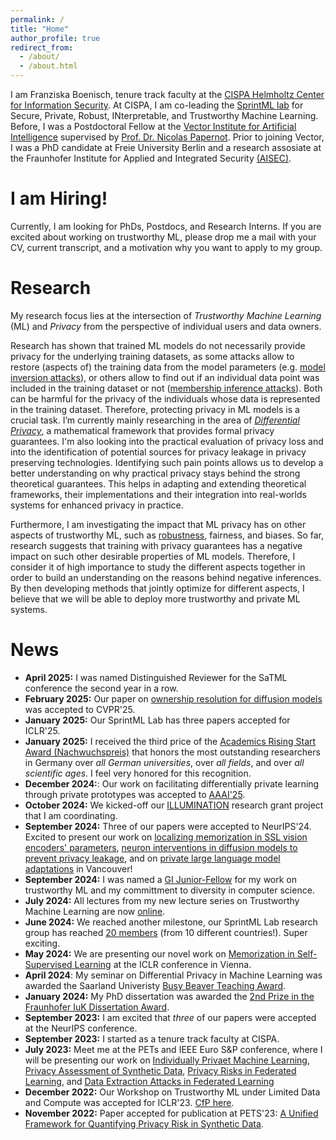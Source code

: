 ```yaml
---
permalink: /
title: "Home"
author_profile: true
redirect_from: 
  - /about/
  - /about.html
---
```


I am Franziska Boenisch, tenure track faculty at the [CISPA Helmholtz Center for Information Security](https://cispa.de/en).
At CISPA, I am co-leading the [SprintML lab](https://sprintml.com/) for Secure, Private, Robust, INterpretable, and Trustworthy Machine Learning.
Before, I was a Postdoctoral Fellow at the [Vector Institute for Artificial Intelligence](https://vectorinstitute.ai/) supervised by [Prof. Dr. Nicolas Papernot](https://www.papernot.fr/). Prior to joining Vector, I was a PhD candidate at Freie University Berlin and a research assosiate at the Fraunhofer Institute for Applied and Integrated Security [(AISEC)](https://www.aisec.fraunhofer.de/en.html).

# I am Hiring!
Currently, I am looking for PhDs, Postdocs, and Research Interns. If you are excited about working on trustworthy ML, please drop me a mail with your CV, current transcript, and a motivation why you want to apply to my group. 

# Research
My research focus lies at the intersection of *Trustworthy Machine Learning* (ML) and *Privacy* from the perspective of individual users and data owners. 

Research has shown that trained ML models do not necessarily provide privacy for the underlying training datasets, as some attacks allow to restore (aspects of) the training data from the model parameters (e.g. [model inversion attacks](/posts/2020/12/model-inversion/)), or others allow to find out if an individual data point was included in the training dataset or not ([membership inference attacks](/posts/2021/01/membership-inference/)). Both can be harmful for the privacy of the individuals whose data is represented in the training dataset.
Therefore, protecting privacy in ML models is a crucial task. I’m currently mainly researching in the area of [*Differential Privacy*](/posts/2021/03/differential-privacy/), a mathematical framework that provides formal privacy guarantees. I'm also looking into the practical evaluation of privacy loss and into the identification of potential sources for privacy leakage in privacy preserving technologies. Identifying such pain points allows us to develop a better understanding on why practical privacy stays behind the strong theoretical guarantees. This helps in adapting and extending theoretical frameworks, their implementations and their integration into real-worlds systems for enhanced privacy in practice.

Furthermore, I am investigating the impact that ML privacy has on other aspects of trustworthy ML, such as [robustness](https://arxiv.org/pdf/2105.07985.pdf), fairness, and biases.
So far, research suggests that training with privacy guarantees has a negative impact on such other desirable properties of ML models.
Therefore, I consider it of high importance to study the different aspects together in order to build an understanding on the reasons behind negative inferences.
By then developing methods that jointly optimize for different aspects, I believe that we will be able to deploy more trustworthy and private ML systems.





# News
- **April 2025:** I was named Distinguished Reviewer for the SaTML conference the second year in a row.
- **February 2025:** Our paper on [ownership resolution for diffusion models](https://arxiv.org/pdf/2411.12858) was accepted to CVPR'25.
- **January 2025:** Our SprintML Lab has three papers accepted for ICLR'25.
- **January 2025:** I received the third price of the [Academics Rising Start Award (Nachwuchspreis)](https://www.academics.de/services/nachwuchspreis-nachwuchswissenschaftler-des-jahres) that honors the most outstanding researchers in Germany over *all German universities*, over *all fields*, and over *all scientific ages*. I feel very honored for this recognition.
- **December 2024:**: Our work on facilitating differentially private learning through private prototypes was accepted to [AAAI'25](https://arxiv.org/abs/2406.08039).
- **October 2024:** We kicked-off our [ILLUMINATION](https://cispa.de/illumination-kickoff) research grant project that I am coordinating. 
- **September 2024:** Three of our papers were accepted to NeurIPS'24. Excited to present our work on [localizing memorization in SSL vision encoders' parameters](https://arxiv.org/pdf/2409.19069), [neuron interventions in diffusion models to prevent privacy leakage](https://openreview.net/pdf?id=5wOrSneuwe), and on [private large language model adaptations](https://openreview.net/pdf?id=uGml3wUL8s) in Vancouver! 
- **September 2024:** I was named a [GI Junior-Fellow](https://gi.de/meldung/ki-medizin-recht-diversitaet-gi-vier-informatik-talente-zu-junior-fellows) for my work on trustworthy ML and my committment to diversity in computer science.
- **July 2024:** All lectures from my new lecture series on Trustworthy Machine Learning are now [online](https://www.youtube.com/watch?v=plya81v-ZQo&list=PLNfU-a7sxIwvS7dhnOPdFtvhdNcrnufEW&pp=iAQB).
- **June 2024:** We reached another milestone, our SprintML Lab research group has reached [20 members](https://sprintml.com/team/) (from 10 different countries!). Super exciting.
- **May 2024:** We are presenting our novel work on [Memorization in Self-Supervised Learning](https://arxiv.org/pdf/2401.12233) at the ICLR conference in Vienna.
- **April 2024**: My seminar on Differential Privacy in Machine Learning was awarded the Saarland Univeristy [Busy Beaver Teaching Award](https://cispa.de/en/busy-beaver-awards).
- **January 2024:** My PhD dissertation was awarded the [2nd Prize in the Fraunhofer IuK Dissertation Award](https://www.iuk.fraunhofer.de/de/news-web/2024/ict-winners-2023.html).
- **September 2023:** I am excited that *three* of our papers were accepted at the NeurIPS conference.
- **September 2023:** I started as a tenure track faculty at CISPA.
- **July 2023:** Meet me at the PETs and IEEE Euro S&P conference, where I will be presenting our work on [Individually Privaet Machine Learning](https://www.petsymposium.org/2023/files/papers/issue1/popets-2023-0010.pdf), [Privacy Assessment of Synthetic Data](https://www.petsymposium.org/2023/files/papers/issue2/popets-2023-0055.pdf), [Privacy Risks in Federated Learning](https://arxiv.org/pdf/2112.02918.pdf?trk=article-ssr-frontend-pulse_x-social-details_comments-action_comment-text), and [Data Extraction Attacks in Federated Learning](https://arxiv.org/pdf/2301.04017.pdf)
- **December 2022:**  Our Workshop on Trustworthy ML under Limited Data and Compute was accepted for ICLR'23. [CfP here](https://sites.google.com/view/trustml-unlimited/home?authuser=0).
- **November 2022:**  Paper accepted for publication at PETS'23: [A Unified Framework for Quantifying Privacy Risk in Synthetic Data](https://arxiv.org/pdf/2211.10459.pdf).
<!---- **September 2022:**  Paper accepted at the 36th Conference on Neural Information Processing Systems (NeurIPS'22): [Dataset Inference for Self-Supervised Models](https://arxiv.org/abs/2209.09024).
- **September 2022:** Paper accepted for publication at PETS'23: [Individualized PATE: Differentially Private Machine Learning with Individual Privacy Guarantees](https://arxiv.org/abs/2202.10517).
- **September 2022:** We're presenting our paper on [Introducing Model Inversion Attacks on Automatic Speaker Recognition](https://www.isca-speech.org/archive/pdfs/spsc_2022/pizzi22_spsc.pdf) at the 2nd Symposium on Security and Privacy in Speech Communication (SPSC).
- **August 2022:** I'm happy to announce that I finalized my PhD duties and will be joining the Canadian Vector Institute as a Postdoctoral Fellow under the supervision of Prof. Dr. Nicolas Papernot by the end of the month.
- **April 2022:** Super proud that my interview on Differential Privacy with the Google-Aufbruch magazine made it to the [title page](https://kstatic.googleusercontent.com/files/1791d34518d7768efe0fb6d698f45a276c507ddbb67bcc916c87c564de8fc212023df574da98c9a8d8f149dc964371e003b6120b1f2188740a464ef157102ef4).--->


